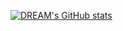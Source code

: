 [![DREAM's GitHub stats](https://github-readme-stats.vercel.app/api?username=kidsdream&custom_title=Status&title_color=000&bg_color=300,bbb,333)](https://github.com/mo-ri-regen/github-readme-stats)
